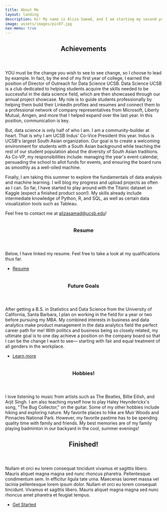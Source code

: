 ```yaml
---
title: About Me
layout: landing
description: Hi! My name is Aliza Samad, and I am starting my second year at the University of California, Santa Barbara. I am looking for internships in either Data Analytics or Product Management.
image: assets/images/pic07.jpg
nav-menu: true
---
```


<!-- Main -->
<div id="main">

<!-- One -->
<section id="one">
	<div class="inner">
		<header class="major">
			<h2>Achievements</h2>
		</header>
		<p>YOU must be the change you wish to see to see change, so I choose to lead by example. In fact, by the end of my first year of college, I earned the position of Director of Outreach for Data Science UCSB. Data Science UCSB is a club dedicated to helping students acquire the skills needed to be successful in the data science field, which are then showcased through our annual project showcase. My role is to guide students professionally by helping them build their LinkedIn profiles and resumes and connect them to a professional network of company representatives from Microsoft, Liberty Mutual, Amgen, and more that I helped expand over the last year. In this position, communication is key.

But, data science is only half of who I am. I am a community-builder at heart. That is why I am UCSB Indus' Co-Vice President this year. Indus is UCSB's largest South Asian organization. Our goal is to create a welcoming environment for students with a South Asian background while teaching the rest of our student population about the diversity of South Asian traditions. As Co-VP, my responsibilities include: managing the year's event calendar, persuading the school to allot funds for events, and ensuring the board runs as smoothly as a well-oiled machine. 

Finally, I am taking this summer to explore the fundamentals of data analysis and machine learning. I will blog my progress and upload projects as often as I can. So far, I have started to play around with the Titanic dataset on Kaggle (expect a finished product soon!). My skills already include intermediate knowledge of Python, R, and SQL, as well as certain data visualization tools such as Tableau.

Feel free to contact me at alizasamad@ucsb.edu!</p>
	</div>
</section>

<!-- Two -->
<section id="two" class="spotlights">
	<section>
		<a href="generic.html" class="image">
			<img src="{% link assets/images/pic08.jpg %}" alt="" data-position="center center" />
		</a>
		<div class="content">
			<div class="inner">
				<header class="major">
					<h3>Resume</h3>
				</header>
				<p>Below, I have linked my resume. Feel free to take a look at my qualifications thus far.</p>
				<ul class="actions">
					<li><a href="officialResume2024.pdf" class="button">Resume</a></li>
				</ul>
			</div>
		</div>
	</section>
	<section>
		<a href="generic.html" class="image">
			<img src="{% link assets/images/pic09.jpg %}" alt="" data-position="top center" />
		</a>
		<div class="content">
			<div class="inner">
				<header class="major">
					<h3>Future Goals</h3>
				</header>
				<p>After getting a B.S. in Statistics and Data Science from the University of California, Santa Barbara, I plan on working in the field for a year or two before pursuing my MBA. My combined interests in business and data analytics make product management in the data analytics field the perfect career path for me! With politics and business being so closely related, my ultimate goal is to one day achieve a position on the company board so that I can be the change I want to see— starting with fair and equal treatment of all genders in the workplace.</p>
				<ul class="actions">
					<li><a href="generic.html" class="button">Learn more</a></li>
				</ul>
			</div>
		</div>
	</section>
	<section>
		<a href="generic.html" class="image">
			<img src="{% link assets/images/pic10.jpg %}" alt="" data-position="25% 25%" />
		</a>
		<div class="content">
			<div class="inner">
				<header class="major">
					<h3>Hobbies!</h3>
				</header>
				<p>I love listening to music from artists such as The Beatles, Billie Eilish, and Arjit Singh. I am also teaching myself how to play Haley Heynderickx's song, "The Bug Collector," on the guitar. Some of my other hobbies include hiking and exploring nature. My favorite places to hike are Muir Woods and Pinnacles National Park. However, my favorite pastime has to be spending quality time with family and friends. My best memories are of my family playing badminton in our backyard in the cool, summer evenings!</p>
			</div>
		</div>
	</section>
</section>

<!-- Three -->
<section id="three">
	<div class="inner">
		<header class="major">
			<h2>Finished!</h2>
		</header>
		<p>Nullam et orci eu lorem consequat tincidunt vivamus et sagittis libero. Mauris aliquet magna magna sed nunc rhoncus pharetra. Pellentesque condimentum sem. In efficitur ligula tate urna. Maecenas laoreet massa vel lacinia pellentesque lorem ipsum dolor. Nullam et orci eu lorem consequat tincidunt. Vivamus et sagittis libero. Mauris aliquet magna magna sed nunc rhoncus amet pharetra et feugiat tempus.</p>
		<ul class="actions">
			<li><a href="generic.html" class="button next">Get Started</a></li>
		</ul>
	</div>
</section>

</div>
